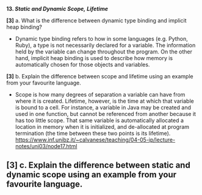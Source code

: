 **13. _Static and Dynamic Scope,_ _Lifetime_**

**[3]** a. What is the difference between dynamic type binding and implicit heap binding?
- Dynamic type binding refers to how in some languages (e.g. Python, Ruby), a type is not necessarily declared for a variable. The information held by the variable can change throughout the program. On the other hand, implicit heap binding is used to describe how memory is automatically chosen for those objects and variables.

**[3]** b. Explain the difference between scope and lifetime using an example from your favourite language.
- Scope is how many degrees of separation a variable can have from where it is created. Lifetime, however, is the time at which that variable is bound to a cell. For instance, a variable in Java may be created and used in one function, but cannot be referenced from another because it has too little scope. That same variable is automatically allocated a location in memory when it is initialized, and de-allocated at program termination (the time between these two points is its lifetime).
https://www.inf.unibz.it/~calvanese/teaching/04-05-ip/lecture-notes/uni03/node17.html


**[3]** c. Explain the difference between static and dynamic scope using an example from your favourite language.
- 





